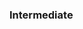 <div id="title">

### Intermediate
</div>

<div id="body">

<include src="structureCodeLogically/unit-inParent-asPanel.md" boilerplate />
<include src="dontTripReader/unit-inParent-asPanel.md" boilerplate />
<include src="practiceKISSing/unit-inParent-asPanel.md" boilerplate />
<include src="avoidPrematureOptimizations/unit-inParent-asPanel.md" boilerplate />
<include src="slapHard/unit-inParent-asPanel.md" boilerplate />

</div>